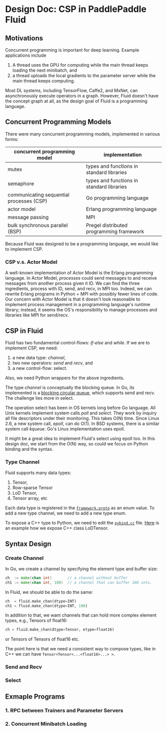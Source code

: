 # Design Doc: CSP in PaddlePaddle Fluid

## Motivations

Concurrent programming is important for deep learning.  Example applications include

1. A thread uses the GPU for computing while the main thread keeps loading the next minibatch, and
1. a thread uploads the local gradients to the parameter server while the main thread keeps computing.

Most DL systems, including TensorFlow, Caffe2, and MxNet, can asynchronously execute operators in a graph. However, Fluid doesn't have the concept graph at all, as the design goal of Fluid is a programming language.

## Concurrent Programming Models

There were many concurrent programming models, implemented in various forms:

| concurrent programming model | implementation |
|-----|-----|
| mutex | types and functions in standard libraries |
| semaphore | types and functions in standard libraries |
| communicating sequential processes (CSP) | Go programming language |
| actor model | Erlang programming language |
| message passing | MPI |
| bulk synchronous parallel (BSP) | Pregel distributed programming framework |

Because Fluid was designed to be a programming language, we would like to implement CSP.

### CSP v.s. Actor Model

A well-known implementation of Actor Model is the Erlang programming language.  In Actor Model, *processes* could send messages to and receive messages from another process given it ID.  We can find the three ingredients, process with ID, send, and recv, in MPI too.  Indeed, we can rewrite Erlang programs in Python + MPI with possibly fewer lines of code.  Our concern with Actor Model is that it doesn't look reasonable to implement process management in a programming language's runtime library; instead, it seems the OS's responsibility to manage processes and libraries like MPI for send/recv.

## CSP in Fluid

Fluid has two fundamental control-flows: *if-else* and *while*.  If we are to implement CSP, we need:

1. a new data type: *channel*,
1. two new operators: *send* and *recv*, and
1. a new control-flow: select.

Also, we need Python wrappers for the above ingredients.

The type *channel* is conceptually the blocking queue.  In Go, its implemented is a [blocking circular queue](https://github.com/golang/go/blob/68ce117cf17b8debf5754bfd476345779b5b6616/src/runtime/chan.go#L31-L50), which supports send and recv.  The challenge lies more in select.

The operation select has been in OS kernels long before Go language.  All Unix kernels implement system calls *poll* and *select*.  They work by inquiry all file descriptors under their monitoring.  This takes O(N) time.  Since Linux 2.6, a new system call, *epoll*, can do O(1).  In BSD systems, there is a similar system call *kqueue*.  Go's Linux implementation uses epoll.

It might be a great idea to implement Fluid's select using epoll too.  In this design doc, we start from the O(N) way, so could we focus on Python binding and the syntax.

### Type Channel

Fluid supports many data types:

1. Tensor,
1. Row-sparse Tensor
1. LoD Tensor,
1. Tensor array, etc

Each data type is registered in the [`framework.proto`](https://github.com/PaddlePaddle/Paddle/blob/develop/paddle/framework/framework.proto#L117-L127) as an enum value.  To add a new type channel, we need to add a new type enum.

To expose a C++ type to Python, we need to edit the [`pybind.cc`](https://github.com/PaddlePaddle/Paddle/blob/develop/paddle/pybind/pybind.cc) file.  [Here](https://github.com/PaddlePaddle/Paddle/blob/develop/paddle/pybind/pybind.cc#L120-L164) is an example how we expose C++ class LoDTensor.

## Syntax Design

### Create Channel

In Go, we create a channel by specifying the element type and buffer size:

```go
ch  := make(chan int)       // a channel without buffer
ch1 := make(chan int, 100)  // a channel that can buffer 100 ints.
```

In Fluid, we should be able to do the same:

```python
ch  = fluid.make_chan(dtype=INT)
ch1 = fluid.make_chan(dtype=INT, 100)
```

In addition to that, we want channels that can hold more complex element types, e.g., Tensors of float16:

```python
ch = fluid.make_chan(dtype=Tensor, etype=float16)
```

or Tensors of Tensors of float16 etc.

The point here is that we need a consistent way to compose types, like in C++ we can have `Tensor<Tensor<...<float16>...> >`.

### Send and Recv

### Select

## Exmaple Programs

### 1. RPC between Trainers and Parameter Servers

### 2. Concurrent Minibatch Loading
